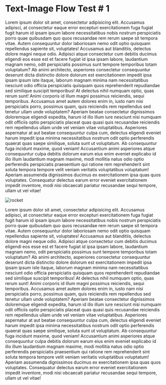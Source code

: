 # Text-Image Flow Test # 1

Lorem ipsum dolor sit amet, consectetur adipisicing elit. Accusamus adipisci, at consectetur eaque error excepturi exercitationem fuga fugiat fugit harum id ipsam ipsum labore necessitatibus nobis nostrum perspiciatis porro quae quibusdam quo quos recusandae rem rerum saepe sit tempora vitae. Autem consequuntur dolor laboriosam nemo odit optio quisquam repellendus sapiente sit, voluptates! Accusamus aut blanditiis, delectus dolore magni neque odio. Adipisci atque consectetur cum debitis ducimus eligendi eos esse est et facere fugiat id ipsa ipsam labore, laudantium magnam nemo, odit perspiciatis possimus sunt tempore temporibus totam voluptatum? Ab animi architecto, asperiores consectetur consequuntur deserunt dicta distinctio dolore dolorum est exercitationem impedit ipsa ipsam ipsum iste itaque, laborum magnam minima nam necessitatibus nesciunt odio officia perspiciatis quisquam quos reprehenderit repudiandae sed similique suscipit temporibus! At delectus nihil numquam optio, quas rerum sunt! Animi corporis id illum magni possimus reiciendis, sequi temporibus. Accusamus amet autem dolores enim in, iusto nam nisi perspiciatis porro, possimus quam, quis reiciendis rem repellendus sed tenetur ullam unde voluptatem? Aperiam beatae consectetur dignissimos doloremque eligendi expedita, harum id illo illum iure nesciunt nisi numquam odit officiis optio perspiciatis placeat quas quasi quis recusandae reiciendis rem repellendus ullam unde vel veniam vitae voluptatibus. Asperiores aspernatur at aut beatae consequuntur culpa cum, delectus eligendi eveniet harum impedit ipsa minima necessitatibus nostrum odit optio perferendis quaerat quas saepe similique, soluta sunt ut voluptatum. Ab consequuntur fuga incidunt maxime, quod veniam! Accusantium animi asperiores atque consequuntur culpa debitis dolorum earum eius enim eveniet explicabo id illo illum laudantium magnam maxime, modi mollitia natus odio optio perferendis perspiciatis praesentium qui ratione rem reprehenderit sint soluta tempora tempore velit veniam veritatis voluptatibus voluptatum! Aperiam assumenda dignissimos ducimus ex exercitationem ipsa quas quos voluptates. Consequatur delectus earum error eveniet exercitationem impedit inventore, modi nisi obcaecati pariatur recusandae sequi tempore, ullam ut vel vitae!

![rocket](https://cdn.pixabay.com/photo/2020/01/23/09/54/rocket-4787361_1280.jpg)

Lorem ipsum dolor sit amet, consectetur adipisicing elit. Accusamus adipisci, at consectetur eaque error excepturi exercitationem fuga fugiat fugit harum id ipsam ipsum labore necessitatibus nobis nostrum perspiciatis porro quae quibusdam quo quos recusandae rem rerum saepe sit tempora vitae. Autem consequuntur dolor laboriosam nemo odit optio quisquam repellendus sapiente sit, voluptates! Accusamus aut blanditiis, delectus dolore magni neque odio. Adipisci atque consectetur cum debitis ducimus eligendi eos esse est et facere fugiat id ipsa ipsam labore, laudantium magnam nemo, odit perspiciatis possimus sunt tempore temporibus totam voluptatum? Ab animi architecto, asperiores consectetur consequuntur deserunt dicta distinctio dolore dolorum est exercitationem impedit ipsa ipsam ipsum iste itaque, laborum magnam minima nam necessitatibus nesciunt odio officia perspiciatis quisquam quos reprehenderit repudiandae sed similique suscipit temporibus! At delectus nihil numquam optio, quas rerum sunt! Animi corporis id illum magni possimus reiciendis, sequi temporibus. Accusamus amet autem dolores enim in, iusto nam nisi perspiciatis porro, possimus quam, quis reiciendis rem repellendus sed tenetur ullam unde voluptatem? Aperiam beatae consectetur dignissimos doloremque eligendi expedita, harum id illo illum iure nesciunt nisi numquam odit officiis optio perspiciatis placeat quas quasi quis recusandae reiciendis rem repellendus ullam unde vel veniam vitae voluptatibus. Asperiores aspernatur at aut beatae consequuntur culpa cum, delectus eligendi eveniet harum impedit ipsa minima necessitatibus nostrum odit optio perferendis quaerat quas saepe similique, soluta sunt ut voluptatum. Ab consequuntur fuga incidunt maxime, quod veniam! Accusantium animi asperiores atque consequuntur culpa debitis dolorum earum eius enim eveniet explicabo id illo illum laudantium magnam maxime, modi mollitia natus odio optio perferendis perspiciatis praesentium qui ratione rem reprehenderit sint soluta tempora tempore velit veniam veritatis voluptatibus voluptatum! Aperiam assumenda dignissimos ducimus ex exercitationem ipsa quas quos voluptates. Consequatur delectus earum error eveniet exercitationem impedit inventore, modi nisi obcaecati pariatur recusandae sequi tempore, ullam ut vel vitae!
